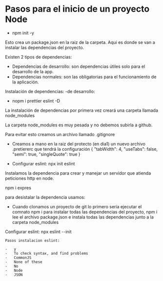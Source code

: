 # Pasos para el inicio de un proyecto Node

- npm init -y

Esto crea un package.json en la raiz de la carpeta. Aqui es donde se van a instalar las dependencias del proyecto.

Existen 2 tipos de dependencias:
- Dependencias de desarrollo: son dependencias útiles solo para el desarrollo de la app.
- Dependencias normales: son las obligatorias para el funcionamiento de la aplicación.

Instalación de dependencias: -de desarrollo:

- nopm i prettier eslint -D

La instalación de dependencias por primera vez creará una carpeta llamada node_modules

La carpeta node_modules es muy pesada y no debemos subirla a github.

Para evitar esto creamos un archivo llamado .gitignore

- Creamos a mano en la raiz del protecto (en dia1) un nuevo archivo .pretiererc que tendrá la configuración
{
    "tabWidth": 4,
    "useTabs": false,
    "semi": true,
    "singleQuote": true
}

- Configurar eslint: npx init eslint

Instalamos la dependencia para crear y manejar un servidor que atienda peticiones http en node.

npm i expres

para desistalar la dependencia usamos:



- Cuando clonamos un proyecto de git lo primero sería ejecutar el comnato npm i para instalar todas las dependencias del proyecto,
npm i lee el archivo package.json e instala todas las dependencias junto a la carpeta node_modules


Configurar eslint: npx eslint --init

    Pasos instalacion eslint:

    -   y
    -   To check syntax, and find problems
    -   CommonJS
    -   None of these
    -   No
    -   Node
    -   JSON